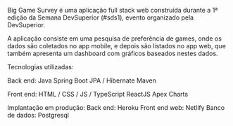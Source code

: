 Big Game Survey é uma aplicação full stack web construída durante a 1ª edição da Semana DevSuperior (#sds1), evento organizado pela DevSuperior.

A aplicação consiste em uma pesquisa de preferência de games, onde os dados são coletados no app mobile, e depois são listados no app web, que também apresenta um dashboard com gráficos baseados nestes dados.

Tecnologias utilizadas:

Back end:
Java
Spring Boot
JPA / Hibernate
Maven

Front end:
HTML / CSS / JS / TypeScript
ReactJS
Apex Charts

Implantação em produção:
Back end: Heroku
Front end web: Netlify
Banco de dados: Postgresql
